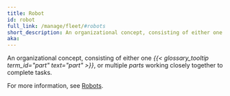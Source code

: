```yaml
---
title: Robot
id: robot
full_link: /manage/fleet/#robots
short_description: An organizational concept, consisting of either one part, or multiple parts working closely together to complete tasks.
aka:
---
```


An organizational concept, consisting of either one *{{< glossary_tooltip term_id="part" text="part" >}}*, or multiple *parts* working closely together to complete tasks.

For more information, see [Robots](../../manage/fleet/robots/).
